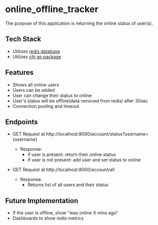 # online_offline_tracker

The purpose of this application is returning the online status of user(s).

## Tech Stack
- Utilizes [redis database](https://redis.io/docs/about/)
- Utilizes [chi go package](https://pkg.go.dev/github.com/go-chi/chi)

## Features
- Shows all online users
- Users can be added
- User can change their status to online
- User's status will be offline(data removed from redis) after 30sec
- Connection pooling and timeout

## Endpoints
- GET Request at http://localhost:8000/account/status?username={username}
    - Response: 
        - if user is present: return their online status
        - if user is not present: add user and set status to online

- GET Request at http://localhost:8000/account/all
    - Response:
        - Returns list of all users and their status

## Future Implementation
- If the user is offline, show "was online X mins ago"
- Dashboards to show redis metrics
